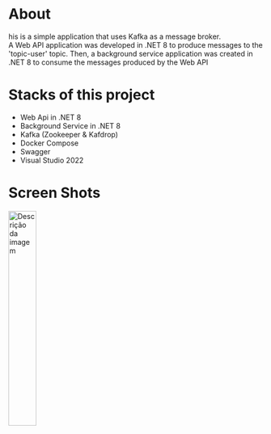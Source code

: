 # About
his is a simple application that uses Kafka as a message broker. <br />
A Web API application was developed in .NET 8 to produce messages to the 'topic-user' topic. Then, a background service application was created in .NET 8 to consume the messages produced by the Web API


# Stacks of this project
- Web Api in .NET 8
- Background Service in .NET 8
- Kafka (Zookeeper & Kafdrop)
- Docker Compose
- Swagger
- Visual Studio 2022


# Screen Shots
<div align="left">
  <img src="https://github.com/user-attachments/assets/7e47fdd5-c6ed-4e3d-94b6-7c50eb95bff6" alt="Descrição da imagem" style="width:33%;">
</div>
